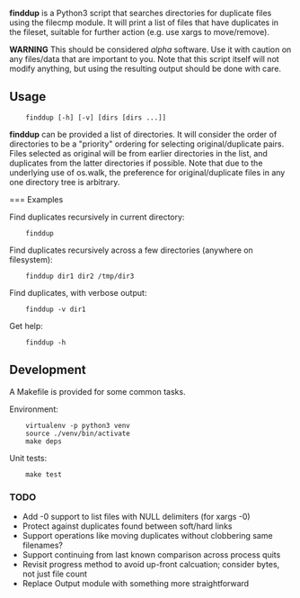**finddup** is a Python3 script that searches directories for duplicate files
using the filecmp module. It will print a list of files that have duplicates in
the fileset, suitable for further action (e.g. use xargs to move/remove).

**WARNING** This should be considered _alpha_ software. Use it with caution on
any files/data that are important to you. Note that this script itself will not
modify anything, but using the resulting output should be done with care.

Usage
-----

        finddup [-h] [-v] [dirs [dirs ...]]

**finddup** can be provided a list of directories. It will consider the order
of directories to be a "priority" ordering for selecting original/duplicate
pairs.  Files selected as original will be from earlier directories in the
list, and duplicates from the latter directories if possible. Note that due to
the underlying use of os.walk, the preference for original/duplicate files in
any one directory tree is arbitrary.

=== Examples

Find duplicates recursively in current directory:

        finddup

Find duplicates recursively across a few directories (anywhere on filesystem):

        finddup dir1 dir2 /tmp/dir3

Find duplicates, with verbose output:

        finddup -v dir1

Get help:

        finddup -h

Development
-----------

A Makefile is provided for some common tasks.

Environment:

        virtualenv -p python3 venv
        source ./venv/bin/activate
        make deps

Unit tests:

        make test

### TODO

* Add -0 support to list files with NULL delimiters (for xargs -0)
* Protect against duplicates found between soft/hard links
* Support operations like moving duplicates without clobbering same filenames?
* Support continuing from last known comparison across process quits
* Revisit progress method to avoid up-front calcuation; consider bytes, not just file count
* Replace Output module with something more straightforward
